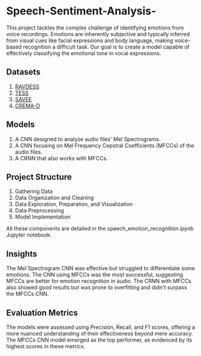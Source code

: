 # Speech-Sentiment-Analysis-

This project tackles the complex challenge of identifying emotions from voice recordings. Emotions are inherently subjective and typically inferred from visual cues like facial expressions and body language, making voice-based recognition a difficult task. Our goal is to create a model capable of effectively classifying the emotional tone in vocal expressions.

## Datasets
1. [RAVDESS](https://zenodo.org/record/1188976#.X2Q4Z2gzZPY)
2. [TESS](https://tspace.library.utoronto.ca/handle/1807/24487)
3. [SAVEE](http://kahlan.eps.surrey.ac.uk/savee/)
4. [CREMA-D](https://github.com/CheyneyComputerScience/CREMA-D)
   


## Models

1. A CNN designed to analyze audio files' Mel Spectrograms.
2. A CNN focusing on Mel Frequency Cepstral Coefficients (MFCCs) of the audio files.
3. A CRNN that also works with MFCCs.
   


## Project Structure

1. Gathering Data
2. Data Organization and Cleaning
3. Data Exploration, Preparation, and Visualization
4. Data Preprocessing
5. Model Implementation 

All these components are detailed in the speech_emotion_recognition.ipynb Jupyter notebook.

## Insights
The Mel Spectrogram CNN was effective but struggled to differentiate some emotions. The CNN using MFCCs was the most successful, suggesting MFCCs are better for emotion recognition in audio. The CRNN with MFCCs also showed good results but was prone to overfitting and didn't surpass the MFCCs CNN.


## Evaluation Metrics
The models were assessed using Precision, Recall, and F1 scores, offering a more nuanced understanding of their effectiveness beyond mere accuracy. The MFCCs CNN model emerged as the top performer, as evidenced by its highest scores in these metrics.
